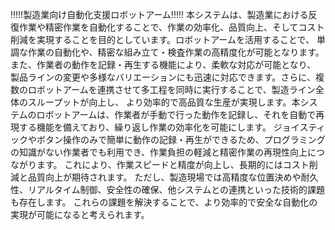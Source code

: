 !!!!!製造業向け自動化支援ロボットアーム!!!!!
本システムは、製造業における反復作業や精密作業を自動化することで、作業の効率化、品質向上、そしてコスト削減を実現することを目的としています。ロボットアームを活用することで、
単調な作業の自動化や、精密な組み立て・検査作業の高精度化が可能となります。また、作業者の動作を記録・再生する機能により、柔軟な対応が可能となり、
製品ラインの変更や多様なバリエーションにも迅速に対応できます。さらに、複数のロボットアームを連携させて多工程を同時に実行することで、製造ライン全体のスループットが向上し、
より効率的で高品質な生産が実現します。本システムのロボットアームは、作業者が手動で行った動作を記録し、それを自動で再現する機能を備えており、繰り返し作業の効率化を可能にします。
ジョイスティックやボタン操作のみで簡単に動作の記録・再生ができるため、プログラミングの知識がない作業者でも利用でき、作業負担の軽減と精密作業の再現性向上につながります。
これにより、作業スピードと精度が向上し、長期的にはコスト削減と品質向上が期待されます。
ただし、製造現場では高精度な位置決めや耐久性、リアルタイム制御、安全性の確保、他システムとの連携といった技術的課題も存在します。
これらの課題を解決することで、より効率的で安全な自動化の実現が可能になると考えられます。
